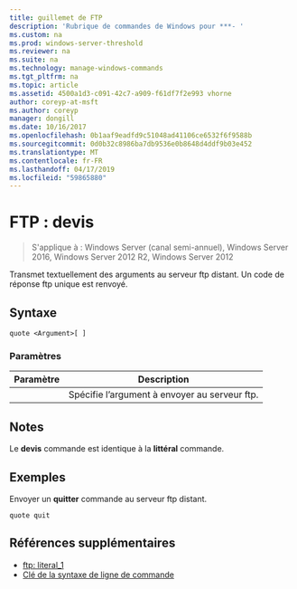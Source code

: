```yaml
---
title: guillemet de FTP
description: 'Rubrique de commandes de Windows pour ***- '
ms.custom: na
ms.prod: windows-server-threshold
ms.reviewer: na
ms.suite: na
ms.technology: manage-windows-commands
ms.tgt_pltfrm: na
ms.topic: article
ms.assetid: 4500a1d3-c091-42c7-a909-f61df7f2e993 vhorne
author: coreyp-at-msft
ms.author: coreyp
manager: dongill
ms.date: 10/16/2017
ms.openlocfilehash: 0b1aaf9eadfd9c51048ad41106ce6532f6f9588b
ms.sourcegitcommit: 0d0b32c8986ba7db9536e0b8648d4ddf9b03e452
ms.translationtype: MT
ms.contentlocale: fr-FR
ms.lasthandoff: 04/17/2019
ms.locfileid: "59865880"
---
```

# <a name="ftp-quote"></a>FTP : devis

>S'applique à : Windows Server (canal semi-annuel), Windows Server 2016, Windows Server 2012 R2, Windows Server 2012

Transmet textuellement des arguments au serveur ftp distant. Un code de réponse ftp unique est renvoyé.   
## <a name="syntax"></a>Syntaxe  
```  
quote <Argument>[ ]  
```  
### <a name="parameters"></a>Paramètres  
|Paramètre|Description|  
|-------|--------|  
|<Argument>|Spécifie l’argument à envoyer au serveur ftp.|  
## <a name="remarks"></a>Notes  
Le **devis** commande est identique à la **littéral** commande.  
## <a name="BKMK_Examples"></a>Exemples  
Envoyer un **quitter** commande au serveur ftp distant.  
```  
quote quit  
```  
## <a name="additional-references"></a>Références supplémentaires  
-   [ftp: literal_1](ftp-literal_1.md)  
-   [Clé de la syntaxe de ligne de commande](command-line-syntax-key.md)  
